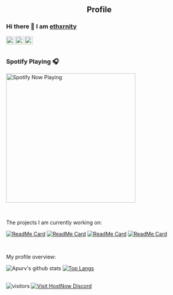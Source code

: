 <p align="center">
 <h2 align="center">Profile</h2>
</p>

### Hi there 👋 I am [ethxrnity](https://ethxrnity.codes)

<a href="https://discord.bio/p/ethxrnity">
  <img align="left" alt="ethxrnity's Discord" width="22px" src="https://upload.hicoria.com/files/w6RZKFMj.svg" />
</a>
<a href="https://ethxrnity.codes/">
  <img align="left" alt="ethxrnity's Website" width="22px" src="https://upload.hicoria.com/files/HAf7Bc66.svg" />
</a>
<a href="https://twitter.com/Ethxrnity">
  <img align="left" alt="ethxrnity's Twitter" width="22px" src="https://upload.hicoria.com/files/NJ3jGTmR.svg"/>
</a>

<br />
<br />

### Spotify Playing 🎧

[<img src="https://spotify-now-playing-nine.vercel.app/api/spotify" alt="Spotify Now Playing" width="350" />](https://open.spotify.com/user/jgrzjto24ppwxdip5utqz6psv?si=K6_sZXqdTcOCGfs9GF9hOQ)

<br />

<div><p>The projects I am currently working on: </p></div>

[![ReadMe Card](https://github-readme-stats.vercel.app/api/pin/?username=ethxrnity&repo=Status-Page)](https://github.com/ethxrnity/Status-Page)
[![ReadMe Card](https://github-readme-stats.vercel.app/api/pin/?username=ethxrnity&repo=ethxrnity.codes)](https://github.com/ethxrnity/ethxrnity.codes)
[![ReadMe Card](https://github-readme-stats.vercel.app/api/pin/?username=ethxrnity&repo=HostNow)](https://github.com/ethxrnity/HostNow)
[![ReadMe Card](https://github-readme-stats.vercel.app/api/pin/?username=ethxrnity&repo=Mana)](https://github.com/ethxrnity/Mana)

<br />

<div><p>My profile overview: </p></div>

![Apurv's github stats](https://github-readme-stats.vercel.app/api?username=ethxrnity&show_icons=true)
[![Top Langs](https://github-readme-stats.vercel.app/api/top-langs/?username=ethxrnity)](https://github.com/ethxrnity/github-readme-stats)
<br />
<br />

 ![visitors](https://visitor-badge.laobi.icu/badge?page_id=ethxrnity.ethxrnity)
 <a href="https://discord.gg/eWmQHVm">
        <img src="https://img.shields.io/discord/683622171410694145?logo=discord"
            alt="Visit HostNow Discord"></a>
